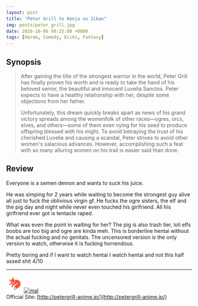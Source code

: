 ```yaml
---
layout: post
title: "Peter Grill to Kenja no Jikan"
img: posts/peter_grill.jpg 
date: 2020-10-06 00:25:00 +0000
tags: [Harem, Comedy, Ecchi, Fantasy]
---
```


## Synopsis
>After gaining the title of the strongest warrior in the world, Peter Grill has finally proven his worth and is ready to take the hand of his beloved senior, the beautiful and innocent Luvelia Sanctos. Peter expects to have a healthy relationship with her, despite some objections from her father.
>
>Unfortunately, this dream quickly breaks apart as news of his grand victory spreads among the womenfolk of other races—ogres, orcs, elves, and others—some of them even vying for his seed to produce offspring blessed with his might. To avoid betraying the trust of his cherished Luvelia and causing a scandal, Peter strives to avoid other women's salacious advances. However, accomplishing such a feat with so many alluring women on his trail is easier said than done.

## Review
Everyone is a semen demon and wants to suck his juice.

He was simping for 2 years while waiting to become the strongest guy alive all just to fuck the oblivious virgin gf. He fucks the ogre sisters, the elf and the pig day and night while never even touched his girlfriend. All his girlfriend ever got is tentacle raped.

What was even the point in waiting for her? The pig is also trash tier, loli elfs boobs are too big and ogre are kinda meh. This is borderline hentai without the actual fucking and no genitals. The uncensored version is the only version to watch, otherwise it is fucking horrendous.
  
Pretty boring and if I want to watch hentai I watch hentai and not this half assed shit 4/10

---

[![kitsu](..\assets\img\kitsu.png)](https://kitsu.io/anime/peter-grill-to-kenja-no-jikan)[![mal](..\assets\img\mal.ico)](https://myanimelist.net/anime/40436/Peter_Grill_to_Kenja_no_Jikan)  
Official Site: [http://petergrill-anime.jp/](http://petergrill-anime.jp/)